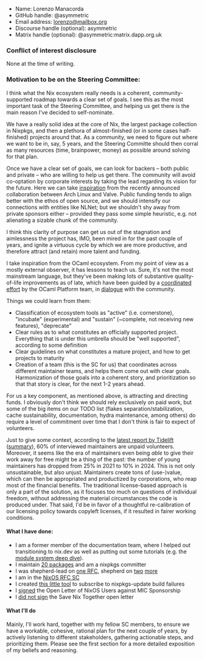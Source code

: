 - Name: Lorenzo Manacorda
- GitHub handle: @asymmetric
- Email address: lorenzo@mailbox.org
- Discourse handle (optional): asymmetric
- Matrix handle (optional): @asymmetric:matrix.dapp.org.uk

### Conflict of interest disclosure

None at the time of writing.

### Motivation to be on the Steering Committee:

I think what the Nix ecosystem really needs is a coherent, community-supported roadmap
towards a clear set of goals. I see this as the most important task of the Steering
Committee, and helping us get there is the main reason I've decided to self-nominate.

We have a really solid idea at the core of Nix, the largest package collection in Nixpkgs,
and then a plethora of almost-finished (or in some cases half-finished) projects around that.
As a community, we need to figure out where we want to be in, say, 5 years, and the Steering
Committe should then corral as many resources (time, brainpower, money) as possible
around solving for that plan.

Once we have a clear set of goals, we can look for backers – both public and private –
who are willing to help us get there. The community will avoid co-optation by corporate
interests by taking the lead regarding its vision for the future. Here we can take [inspiration](https://chaos.social/@Foxboron/113226409305222252)
from the recently announced collaboration between Arch Linux and Valve.
Public funding tends to align better with the ethos of open source, and we should
intensify our connections with entities like NLNet;
but we shouldn't shy away from private sponsors either – provided they pass some
simple heuristic, e.g. not alienating a sizable chunk of the community.

I think this clarity of purpose can get us out of the stagnation and aimlessness the
project has, IMO, been mired in for the past couple of years, and ignite a virtuous cycle by
which we are more productive, and therefore attract (and retain) more talent and funding.

I take inspiration from the OCaml ecosystem. From my point of view as a mostly external
observer, it has lessons to teach us.
Sure, it's not the most mainstream language, but they've been making lots of
substantive quality-of-life improvements as of late, which have been guided by a
[coordinated effort](https://watch.ocaml.org/w/2KbfRNv2oLtkKXkbd5u9F1) by the OCaml Platform team, in [dialogue](https://discuss.ocaml.org/t/a-roadmap-for-the-ocaml-platform-seeking-your-feedback/12238) with the community.

Things we could learn from them:

- Classification of ecosystem tools as "active" (i.e. cornerstone), "incubate" (experimental)
  and "sustain" (~complete, not receiving new features), "deprecate"
- Clear rules as to what constitutes an officially supported project. Everything that is
  under this umbrella should be "well supported", according to some definition
- Clear guidelines on what constitutes a mature project, and how to get projects to maturity
- Creation of a team (this is the SC for us) that coordinates across different maintainer teams, and helps them
  come out with clear goals. Harmonization of those goals into a coherent story, and
  prioritization so that that story is clear, for the next 1-2 years ahead.

For us a key component, as mentioned above, is attracting and directing funds. I obviously
don't think we should rely exclusively on paid work, but some of the big items on our TODO
list (flakes separation/stabilization, cache sustainability, documentation, hydra
maintenance, among others) do require a level of commitment over time that I don't think is
fair to expect of volunteers.

Just to give some context, according to the [latest report by
Tidelift](https://explore.tidelift.com/2024-survey) ([summary](https://www.theregister.com/2024/09/18/open_source_maintainers_underpaid/)), 60% of interviewed maintainers are unpaid volunteers. Moreover, it
seems like the era of maintainers even being *able* to give their work away for free might
be a thing of the past: the number of young maintainers has dropped from 25% in 2021 to
10% in 2024. This is not only unsustainable, but also unjust.
Maintainers create tons of (use-)value, which can then be appropriated and productized by
corporations, who reap most of the financial benefits. The traditional license-based
approach is only a part of the solution, as it focuses too much on questions of
individual freedom, without addressing the material circumstances the code is produced under.
That said, I'd be in favor of a thoughtful re-calibration of our licensing policy towards
copyleft licenses, if it resulted in fairer working conditions.

#### What I have done:

- I am a former member of the documentation team, where I helped out transitioning to
  nix.dev as well as putting out some tutorials (e.g. the [module system deep dive](https://nix.dev/tutorials/module-system/deep-dive)).
- I maintain [20 packages](https://repology.org/projects/?maintainer=lorenzo@mailbox.org&inrepo=nix_stable_24_05) and am a nixpkgs committer
- I was shepherd-lead on [one RFC](https://github.com/NixOS/rfcs/blob/master/rfcs/0089-collect-non-source-package-meta.md?plain=1), shepherd on [two](https://github.com/NixOS/rfcs/blob/master/rfcs/0052-dynamic-ids.md) [more](https://github.com/NixOS/rfcs/blob/master/rfcs/0145-doc-strings.md)
- I am in the [NixOS RFC SC](https://nixos.org/community/teams/rfc-steering-committee/)
- I created [this little tool](https://github.com/asymmetric/nixpkgs-update-notifier) to subscribe to nixpkgs-update build failures
- I [signed](https://archive.is/2ert3) the Open Letter of NixOS Users against MIC Sponsorship
- I [did not sign](https://save-nix-together.org/) the Save Nix Together open letter

#### What I'll do

Mainly, I'll work hard, together with my fellow SC members, to ensure we have a workable,
cohesive, rational plan for the next couple of years, by actively listening to different stakeholders, gathering actionable steps, and prioritizing them. Please see the first section for a more detailed exposition of my beliefs and reasoning.
